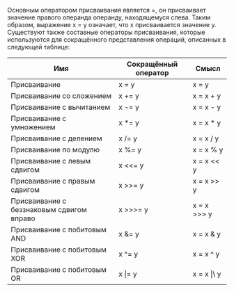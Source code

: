 Основным оператором присваивания является =, он присваивает значение правого операнда операнду, находящемуся слева. Таким образом, выражение x = y означает, что x присваивается значение y.
Существуют также составные операторы присваивания, которые используются для сокращённого представления операций, описанных в следующей таблице:

|Имя|	Сокращённый оператор|	Смысл|
|---|---|----|
|Присваивание| 	x = y|	x = y|
|Присваивание со сложением| 	x += y|	x = x + y|
|Присваивание с вычитанием| 	x -= y|	x = x - y|
|Присваивание с умножением| 	x *= y|	x = x * y|
|Присваивание с делением| 	x /= y|	x = x / y|
|Присваивание по модулю| 	x %= y|	x = x % y|
|Присваивание с левым сдвигом| 	x <<= y|	x = x << y|
|Присваивание с правым сдвигом| 	x >>= y|	x = x >> y|
|Присваивание с беззнаковым сдвигом вправо| 	x >>>= y|	x = x >>> y|
|Присваивание с побитовым AND| 	x &= y|	x = x & y|
|Присваивание с побитовым XOR| x ^= y|	x = x ^ y|
|Присваивание с побитовым OR| x \|\= y|	x = x \|\ y|
